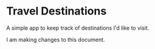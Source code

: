 # Travel Destinations

A simple app to keep track of destinations I'd like to visit.

I am making changes to this document.
